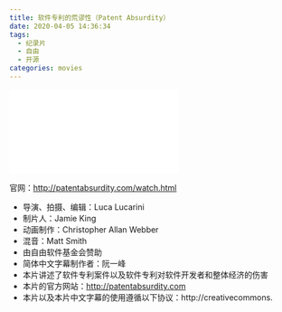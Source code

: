 ```yaml
---
title: 软件专利的荒谬性（Patent Absurdity）
date: 2020-04-05 14:36:34
tags:
  - 纪录片
  - 自由
  - 开源
categories: movies
---
```


<iframe src="//player.bilibili.com/player.html?aid=15221360&bvid=BV1sx411u7qy&cid=24774214&page=1" scrolling="no" border="0" frameborder="no" framespacing="0" allowfullscreen="true"> </iframe>



官网：<http://patentabsurdity.com/watch.html>

- 导演、拍摄、编辑：Luca Lucarini
- 制片人：Jamie King
- 动画制作：Christopher Allan Webber
- 混音：Matt Smith
- 由自由软件基金会赞助
- 简体中文字幕制作者：阮一峰
- 本片讲述了软件专利案件以及软件专利对软件开发者和整体经济的伤害
- 本片的官方网站：http://patentabsurdity.com
- 本片以及本片中文字幕的使用遵循以下协议：http://creativecommons.
